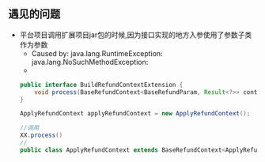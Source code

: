 

## 遇见的问题
- 平台项目调用扩展项目jar包的时候,因为接口实现的地方入参使用了参数子类作为参数
  - Caused by: java.lang.RuntimeException: java.lang.NoSuchMethodException:
  -
  ``` java
  public interface BuildRefundContextExtension {
      void process(BaseRefundContext<BaseRefundParam, Result<?>> context);
  }

  ApplyRefundContext applyRefundContext = new ApplyRefundContext();

  //调用
  XX.process()
  //
  public class ApplyRefundContext extends BaseRefundContext<ApplyRefundParam, Result<ApplyRefundInfo>> {}

  ```
